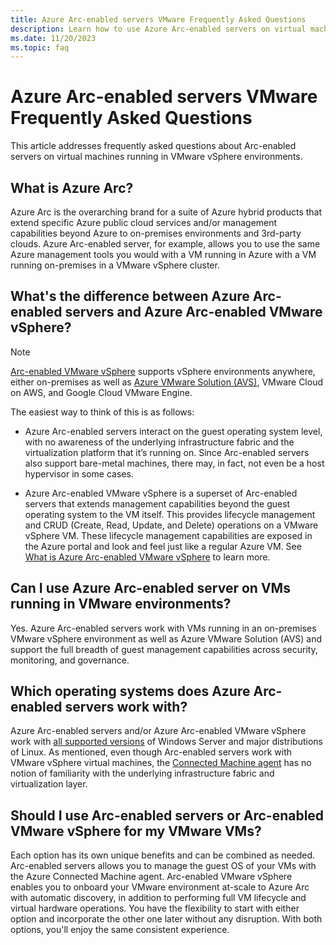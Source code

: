 ```yaml
---
title: Azure Arc-enabled servers VMware Frequently Asked Questions
description: Learn how to use Azure Arc-enabled servers on virtual machines running in VMware vSphere environments.
ms.date: 11/20/2023
ms.topic: faq
---
```


# Azure Arc-enabled servers VMware Frequently Asked Questions

This article addresses frequently asked questions about Arc-enabled servers on virtual machines running in VMware vSphere environments.

## What is Azure Arc?

Azure Arc is the overarching brand for a suite of Azure hybrid products that extend specific Azure public cloud services and/or management capabilities beyond Azure to on-premises environments and 3rd-party clouds. Azure Arc-enabled server, for example, allows you to use the same Azure management tools you would with a VM running in Azure with a VM running on-premises in a VMware vSphere cluster.

## What's the difference between Azure Arc-enabled servers and Azure Arc-enabled VMware vSphere?

> [!NOTE]
> [Arc-enabled VMware vSphere](../vmware-vsphere/overview.md) supports vSphere environments anywhere, either on-premises as well as [Azure VMware Solution (AVS)](/azure/azure-vmware/deploy-arc-for-azure-vmware-solution), VMware Cloud on AWS, and Google Cloud VMware Engine.

The easiest way to think of this is as follows:

- Azure Arc-enabled servers interact on the guest operating system level, with no awareness of the underlying infrastructure fabric and the virtualization platform that it’s running on. Since Arc-enabled servers also support bare-metal machines, there may, in fact, not even be a host hypervisor in some cases.

- Azure Arc-enabled VMware vSphere is a superset of Arc-enabled servers that extends management capabilities beyond the guest operating system to the VM itself. This provides lifecycle management and CRUD (Create, Read, Update, and Delete) operations on a VMware vSphere VM. These lifecycle management capabilities are exposed in the Azure portal and look and feel just like a regular Azure VM. See [What is Azure Arc-enabled VMware vSphere](../vmware-vsphere/overview.md) to learn more.

## Can I use Azure Arc-enabled server on VMs running in VMware environments?

Yes. Azure Arc-enabled servers work with VMs running in an on-premises VMware vSphere environment as well as Azure VMware Solution (AVS) and support the full breadth of guest management capabilities across security, monitoring, and governance.

## Which operating systems does Azure Arc-enabled servers work with?

Azure Arc-enabled servers and/or Azure Arc-enabled VMware vSphere work with [all supported versions](./prerequisites.md) of Windows Server and major distributions of Linux. As mentioned, even though Arc-enabled servers work with VMware vSphere virtual machines, the [Connected Machine agent](agent-overview.md) has no notion of familiarity with the underlying infrastructure fabric and virtualization layer.

## Should I use Arc-enabled servers or Arc-enabled VMware vSphere for my VMware VMs?

Each option has its own unique benefits and can be combined as needed. Arc-enabled servers allows you to manage the guest OS of your VMs with the Azure Connected Machine agent. Arc-enabled VMware vSphere enables you to onboard your VMware environment at-scale to Azure Arc with automatic discovery, in addition to performing full VM lifecycle and virtual hardware operations. You have the flexibility to start with either option and incorporate the other one later without any disruption. With both options, you'll enjoy the same consistent experience.
